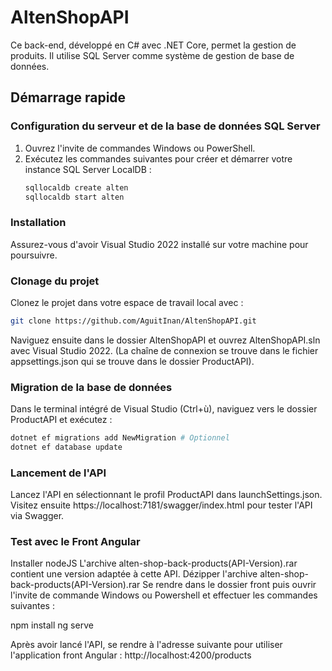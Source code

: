 # AltenShopAPI

Ce back-end, développé en C# avec .NET Core, permet la gestion de produits. Il utilise SQL Server comme système de gestion de base de données.

## Démarrage rapide

### Configuration du serveur et de la base de données SQL Server

1. Ouvrez l'invite de commandes Windows ou PowerShell.
2. Exécutez les commandes suivantes pour créer et démarrer votre instance SQL Server LocalDB :
    ```bash
    sqllocaldb create alten
    sqllocaldb start alten
    ```

### Installation

Assurez-vous d'avoir Visual Studio 2022 installé sur votre machine pour poursuivre.

### Clonage du projet

Clonez le projet dans votre espace de travail local avec :

```bash
git clone https://github.com/AguitInan/AltenShopAPI.git
```

Naviguez ensuite dans le dossier AltenShopAPI et ouvrez AltenShopAPI.sln avec Visual Studio 2022.
(La chaîne de connexion se trouve dans le fichier appsettings.json qui se trouve dans le dossier ProductAPI).

### Migration de la base de données

Dans le terminal intégré de Visual Studio (Ctrl+ù), naviguez vers le dossier ProductAPI et exécutez :

```bash
dotnet ef migrations add NewMigration # Optionnel
dotnet ef database update
```

### Lancement de l'API

Lancez l'API en sélectionnant le profil ProductAPI dans launchSettings.json. Visitez ensuite https://localhost:7181/swagger/index.html pour tester l'API via Swagger.

### Test avec le Front Angular

Installer nodeJS
L'archive alten-shop-back-products(API-Version).rar contient une version adaptée à cette API.
Dézipper l'archive alten-shop-back-products(API-Version).rar
Se rendre dans le dossier front puis ouvrir l'invite de commande Windows ou Powershell et effectuer les commandes suivantes :

npm install
ng serve

Après avoir lancé l'API, se rendre à l'adresse suivante pour utiliser l'application front Angular : http://localhost:4200/products
